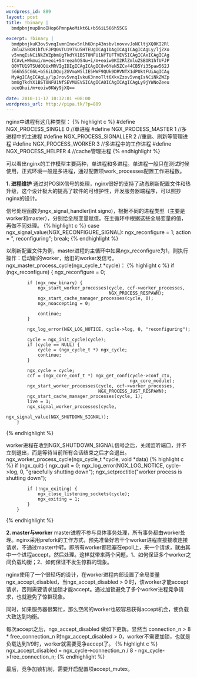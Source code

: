 ```yaml
--- 
wordpress_id: 889
layout: post
title: !binary |
  bmdpbnjmupDnoIHop6PmnpAoMikt6L+b56iL566h55CG

excerpt: !binary |
  bmdpbnjkuK3ov5vnqIvmnInov5nlh6Dnp43nsbvlnovvvJoNCltjXQ0KI2Rl
  ZmluZSBOR1hfUFJPQ0VTU19TSU5HTEUgICAgIDAgICAgICAgICAgLy/ljZXo
  v5vnqIsNCiNkZWZpbmUgTkdYX1BST0NFU1NfTUFTVEVSICAgICAxICAgICAg
  ICAvL+Wkmui/m+eoi+S4reeahOS4u+i/m+eoiw0KI2RlZmluZSBOR1hfUFJP
  Q0VTU19TSUdOQUxMRVIgIDIgICAgICAgIC8v6YeN5ZCv44CB5Yi35paw562J
  566h55CG6L+b56iLDQojZGVmaW5lIE5HWF9QUk9DRVNTX1dPUktFUiAgICAg
  MyAgICAgICAgLy/lpJrov5vnqIvkuK3nmoTlt6XkvZzov5vnqIsNCiNkZWZp
  bmUgTkdYX1BST0NFU1NfSEVMUEVSICAgICA0ICAgICAgICAgLy9jYWNoZeeu
  oeeQhui/m+eoiw0KWy9jXQ==

date: 2010-11-17 10:32:01 +08:00
wordpress_url: http://pipa.tk/?p=889
---
```

nginx中进程有这几种类型：
{% highlight c %}
#define NGX_PROCESS_SINGLE     0          //单进程
#define NGX_PROCESS_MASTER     1        //多进程中的主进程
#define NGX_PROCESS_SIGNALLER  2        //重启、刷新等管理进程
#define NGX_PROCESS_WORKER     3        //多进程中的工作进程
#define NGX_PROCESS_HELPER     4         //cache管理进程
{% endhighlight %}

可以看出nginx的工作模型主要两种，单进程和多进程。单进程一般只在测试时候使用，正式环境一般是多进程，通过配置项work_processes配置工作进程数。

<strong>1. 进程维护</strong>
通过对POSIX信号的处理，nginx很好的支持了动态刷新配置文件和热升级，这个设计极大的提高了软件的可维护性，开发服务器端程序，可以照抄nginx的设计。

信号处理函数为ngx_signal_handler(int signo)，根据不同的进程类型（主要是worker和master），分别给全局变量赋值。在主循环中根据这些全局变量的值，再做不同处理。
{% highlight c %}
        case ngx_signal_value(NGX_RECONFIGURE_SIGNAL):
            ngx_reconfigure = 1;
            action = ", reconfiguring";
            break;
{% endhighlight %}

以刷新配置文件为例，master进程的主循环中如果ngx_reconfigure为1，则执行操作：启动新的worker，给旧的worker发信号。
ngx_master_process_cycle(ngx_cycle_t *cycle)：
{% highlight c %}
        if (ngx_reconfigure) {
            ngx_reconfigure = 0;

            if (ngx_new_binary) {
                ngx_start_worker_processes(cycle, ccf->worker_processes,
                                           NGX_PROCESS_RESPAWN);
                ngx_start_cache_manager_processes(cycle, 0);
                ngx_noaccepting = 0;

                continue;
            }

            ngx_log_error(NGX_LOG_NOTICE, cycle->log, 0, "reconfiguring");

            cycle = ngx_init_cycle(cycle);
            if (cycle == NULL) {
                cycle = (ngx_cycle_t *) ngx_cycle;
                continue;
            }

            ngx_cycle = cycle;
            ccf = (ngx_core_conf_t *) ngx_get_conf(cycle->conf_ctx,
                                                   ngx_core_module);
            ngx_start_worker_processes(cycle, ccf->worker_processes,
                                       NGX_PROCESS_JUST_RESPAWN);
            ngx_start_cache_manager_processes(cycle, 1);
            live = 1;
            ngx_signal_worker_processes(cycle,
                                        ngx_signal_value(NGX_SHUTDOWN_SIGNAL));
        }
{% endhighlight %}

worker进程在收到NGX_SHUTDOWN_SIGNAL信号之后，关闭监听端口，并不立刻退出，而是等待当前所有会话结束之后才会退出。
ngx_worker_process_cycle(ngx_cycle_t *cycle, void *data)
{% highlight c %}
        if (ngx_quit) {
            ngx_quit = 0;
            ngx_log_error(NGX_LOG_NOTICE, cycle->log, 0,
                          "gracefully shutting down");
            ngx_setproctitle("worker process is shutting down");

            if (!ngx_exiting) {
                ngx_close_listening_sockets(cycle);
                ngx_exiting = 1;
            }
        }
{% endhighlight %}

<strong>2. master与worker</strong>
master进程不参与具体事务处理，所有事务都由worker处理。nginx采用prefork的工作方式，预先准备好若干个worker进程直接接收连接请求，不通过master中转。即所有worker都阻塞在epoll上，来一个请求，就由其中一个进程accept，然后处理。这样就带来两个问题，1、如何保证多个worker之间负载均衡；2、如何保证不发生惊群的现象。

nginx使用了一个很轻巧的设计，在worker进程内部设置了全局变量ngx_accept_disabled，当ngx_accept_disabled > 0 时，该worker才能accept请求，否则需要请求加锁才能accept。通过加锁避免了多个worker进程竞争请求，也就避免了惊群现象。

同时，如果服务器很繁忙，那么空闲的worker也较容易获得accept机会，使负载大致达到均衡。

每次accept之后，ngx_accept_disabled 做如下更新。显然当 connection_n > 8 * free_connection_n 时ngx_accept_disabled > 0，worker不需要加锁，也就是负载达到1/9时，worker就需要竞争accept了。
{% highlight c %}
        ngx_accept_disabled = ngx_cycle->connection_n / 8
                              - ngx_cycle->free_connection_n;
{% endhighlight %}

最后，竞争加锁机制，需要开启配置项accept_mutex。



